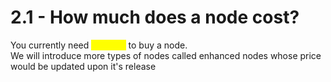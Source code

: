 # 2.1 - How much does a node cost?

You currently need <mark style="color:yellow;">9 COMB</mark> to buy a node.\
We will introduce more types of nodes called enhanced nodes whose price would be updated upon it's release

